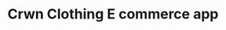 ---
title: "Crwn Clothing E commerce app"
description : "Web App made following a Course covering React, Redux and many more."
link : "https://covid-data-summary.netlify.app/"
status : "unfinished"
---